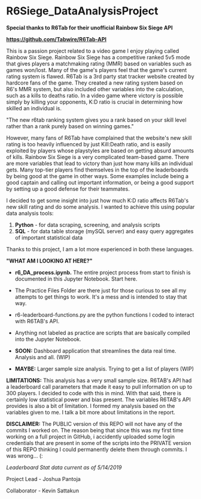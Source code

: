 # R6Siege_DataAnalysisProject

**Special thanks to R6Tab for their unofficial Rainbow Six Siege API**

**https://github.com/Tabwire/R6Tab-API**

This is a passion project related to a video game I enjoy playing called Rainbow Six Siege. Rainbow Six Siege has a competitive ranked  5v5 mode that gives players a matchmaking rating (MMR) based on variables such as games won/lost. Many of the game's players feel that the game's current rating system is flawed. R6Tab is a 3rd party stat tracker website created by hardcore fans of the game. They created a new rating system based on R6's MMR system, but also included other variables into the calculation, such as a kills to deaths ratio. In a video game where victory is possible simply by killing your opponents, K:D ratio is crucial in determining how skilled an individual is.

"The new r6tab ranking system gives you a rank based on your skill level rather than a rank purely based on winning games."

However, many fans of R6Tab have complained that the website's new skill rating is too heavily influenced by just Kill:Death ratio, and is easily exploited by players whose playstyles are based on getting absurd amounts of kills. Rainbow Six Siege is a very complicated team-based game. There are more variables that lead to victory than just how many kills an individual gets. Many top-tier players find themselves in the top of the leaderboards by being good at the game in other ways. Some examples include being a good captain and calling out important information, or being a good support by setting up a good defense for their teammates.

I decided to get some insight into just how much K:D ratio affects R6Tab's new skill rating and do some analysis. I wanted to achieve this using popular data analysis tools:

1) **Python** - for data scraping, screening, and analysis scripts
2) **SQL** - for data table storage (mySQL server) and easy query aggregates of important statistical data

Thanks to this project, I am a lot more experienced in both these languages. 

**"WHAT AM I LOOKING AT HERE?"**

- **r6_DA_process.ipynb.** The entire project process from start to finish is documented in this Jupyter Notebook. Start here.

- The Practice Files Folder are there just for those curious to see all my attempts to get things to work. It's a mess and is intended to stay that way.

- r6-leaderboard-functions.py are the python functions I coded to interact with R6TAB's API.

- Anything not labeled as practice are scripts that are basically compiled into the Jupyter Notebook. 

- **SOON:** Dashboard application that streamlines the data real time. Analysis and all. (WIP)

- **MAYBE:** Larger sample size analysis. Trying to get a list of players (WIP)


**LIMITATIONS:**
This analysis has a very small sample size. R6TAB's API had a leaderboard call parameters that made it easy to pull information on up to 300 players. I decided to code with this in mind. With that said, there is certainly low statistical power and bias present. The variables R6TAB's API provides is also a bit of limitation. I formed my analysis based on the variables given to me. I talk a bit more about limitations in the report.

**DISCLAIMER:**
The PUBLIC version of this REPO will not have any of the commits I worked on. The reason being that since this was my first time working on a full project in GitHub, i accidently uploaded some login credentials that are present in some of the scripts into the PRIVATE version of this REPO thinking I could permanently delete them through commits. I was wrong... (:


*Leaderboard Stat data current as of 5/14/2019*

Project Lead - Joshua Pantoja

Collaborator - Kevin Sattakun


